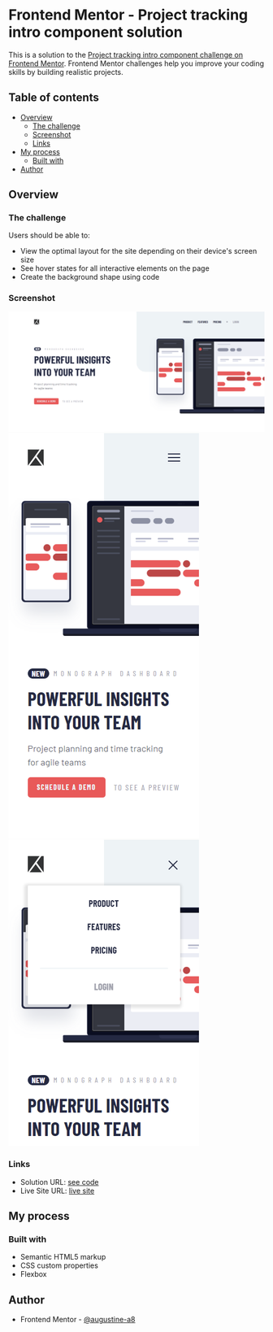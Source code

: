 # Frontend Mentor - Project tracking intro component solution

This is a solution to the [Project tracking intro component challenge on Frontend Mentor](https://www.frontendmentor.io/challenges/project-tracking-intro-component-5d289097500fcb331a67d80e). Frontend Mentor challenges help you improve your coding skills by building realistic projects.

## Table of contents

-   [Overview](#overview)
    -   [The challenge](#the-challenge)
    -   [Screenshot](#screenshot)
    -   [Links](#links)
-   [My process](#my-process)
    -   [Built with](#built-with)
-   [Author](#author)

## Overview

### The challenge

Users should be able to:

-   View the optimal layout for the site depending on their device's screen size
-   See hover states for all interactive elements on the page
-   Create the background shape using code

### Screenshot

![](./images/desktop.png)
![](./images/mobile.png)
![](./images/mobile-menu.png)

### Links

-   Solution URL: [see code](https://github.com/augustine-a8/project-tracking-intro-component-master.git)
-   Live Site URL: [live site](https://augustine-a8.github.io/project-tracking-intro-component-master/)

## My process

### Built with

-   Semantic HTML5 markup
-   CSS custom properties
-   Flexbox

## Author

-   Frontend Mentor - [@augustine-a8](https://www.frontendmentor.io/profile/augustine-a8)
